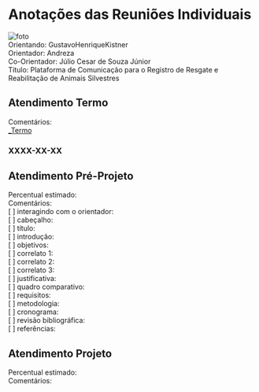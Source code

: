 # Anotações das Reuniões Individuais  

![foto](foto.png "foto")  
Orientando: GustavoHenriqueKistner  
Orientador: Andreza  
Co-Orientador: Júlio Cesar de Souza Júnior  
Título: Plataforma de Comunicação para o Registro de Resgate e Reabilitação de Animais Silvestres  

## Atendimento Termo  

Comentários:  
[_Termo](_Termo.pdf "_Termo")  

### XXXX-XX-XX

## Atendimento Pré-Projeto  

Percentual estimado:  
Comentários:  
[ ] interagindo com o orientador:  
[ ] cabeçalho:  
[ ] título:  
[ ] introdução:  
[ ] objetivos:  
[ ] correlato 1:  
[ ] correlato 2:  
[ ] correlato 3:  
[ ] justificativa:  
[ ] quadro comparativo:  
[ ] requisitos:  
[ ] metodologia:  
[ ] cronograma:  
[ ] revisão bibliográfica:  
[ ] referências:  

## Atendimento Projeto  

Percentual estimado:  
Comentários:  
